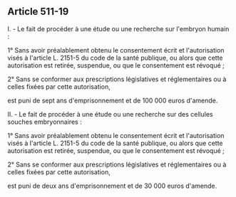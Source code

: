 Article 511-19
----
I. - Le fait de procéder à une étude ou une recherche sur l'embryon humain :

1° Sans avoir préalablement obtenu le consentement écrit et l'autorisation visés
à l'article L. 2151-5 du code de la santé publique, ou alors que cette
autorisation est retirée, suspendue, ou que le consentement est révoqué ;

2° Sans se conformer aux prescriptions législatives et réglementaires ou à
celles fixées par cette autorisation,

est puni de sept ans d'emprisonnement et de 100 000 euros d'amende.

II. - Le fait de procéder à une étude ou une recherche sur des cellules souches
embryonnaires :

1° Sans avoir préalablement obtenu le consentement écrit et l'autorisation visés
à l'article L. 2151-5 du code de la santé publique, ou alors que cette
autorisation est retirée, suspendue, ou que le consentement est révoqué ;

2° Sans se conformer aux prescriptions législatives et réglementaires ou à
celles fixées par cette autorisation,

est puni de deux ans d'emprisonnement et de 30 000 euros d'amende.
